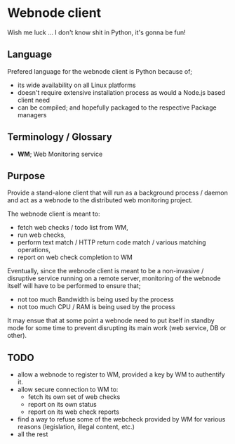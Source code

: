 # Webnode client

Wish me luck ... I don't know shit in Python, it's gonna be fun!

## Language

Prefered language for the webnode client is Python because of;

- its wide availability on all Linux platforms
- doesn't require extensive installation process as would a Node.js based client need
- can be compiled; and hopefully packaged to the respective Package managers

## Terminology / Glossary

- __WM__; Web Monitoring service

## Purpose

Provide a stand-alone client that will run as a background process / daemon and act as a webnode to the distributed web monitoring project.

The webnode client is meant to:

- fetch web checks / todo list from WM,
- run web checks,
- perform text match / HTTP return code match / various matching operations,
- report on web check completion to WM

Eventually, since the webnode client is meant to be a non-invasive / disruptive service running on a remote server, monitoring of the webnode itself will have to be performed to ensure that;
- not too much Bandwidth is being used by the process
- not too much CPU / RAM is being used by the process

It may ensue that at some point a webnode need to put itself in standby mode for some time to prevent disrupting its main work (web service, DB or other).

## TODO

- allow a webnode to register to WM, provided a key by WM to authentify it.
- allow secure connection to WM to:
  - fetch its own set of web checks
  - report on its own status
  - report on its web check reports
- find a way to refuse some of the webcheck provided by WM for various reasons (legislation, illegal content, etc.)
- all the rest
